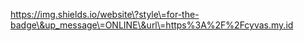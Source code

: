 https://img.shields.io/website\?style\=for-the-badge\&up_message\=ONLINE\&url\=https%3A%2F%2Fcyvas.my.id

